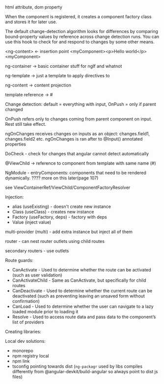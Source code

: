 html attribute, dom property



When the component is registered, it creates a component factory class and stores it for later use.

The default change-detection algorithm looks for differences by comparing
bound-property values by reference across change detection runs. You can use this
hook to check for and respond to changes by some other means.

\<ng-content> <- insertion point
\<myComponent>\<p\>Hello world\</p>\<myComponent>


ng-container -> basic container stuff for ngIf and whatnot

ng-template -> just a template to apply directives to

ng-content -> content projection

template reference -> \# 


Change detection: default = everything with input, OnPush = only if parent changed

OnPush refers only to changes coming from parent component on input. Rest still take effect.


ngOnChanges receives changes on inputs as an object: changes.field1, changes.field2 etc.
ngOnChanges is ran after to @Input() annotated properties



DoCheck - check for changes that angular cannot detect automatically



@ViewChild -> reference to component from template with same name \(#)

NgModule - entryComponents: components that need to be rendered dynamically. ???? more on this later\(page 107)

see ViewContainerRef/ViewChild/ComponentFactoryResolver



Injection:

 - alias \(useExisting) - doesn't create new instance
 - Class \(useClass) - creates new instance
 - Factory \(useFactory, deps) - factory with deps
 - Value \(inject value)

multi-provider \(multi) - add extra instance but inject all of them


router - can nest router outlets using child routes

secondary routers - use outlets


Route guards:

 - CanActivate - Used to determine whether the route can be activated (such as
   user validation)
 - CanActivateChild - Same as CanActivate, but specifically for child routes
 - CanDeactivate - Used to determine whether the current route can be deactivated
   \(such as preventing leaving an unsaved form without confirmation)
 - CanLoad - Used to determine whether the user can navigate to a lazy loaded
   module prior to loading it
 - Resolve -  Used to access route data and pass data to the component’s list of
   providers




Creating libraries:

Local dev solutions:

 - monorepo
 - npm registry local
 - npm link
 - tsconfig pointing towards dist (`ng-packagr` used by libs compiles 
differently from @angular-devkit/build-angular so always point to dist js files)





